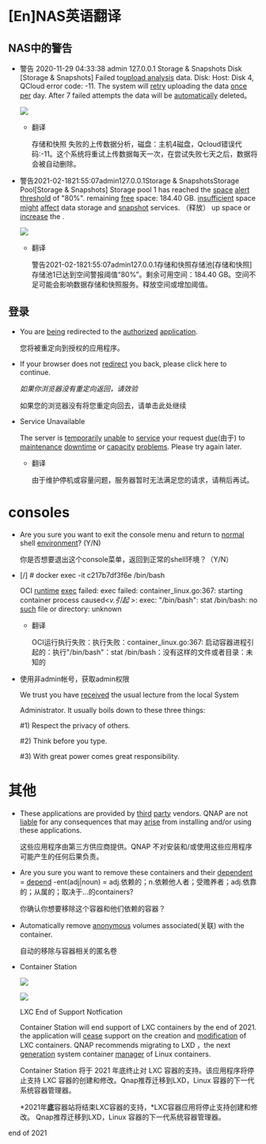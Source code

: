 # \[En]NAS英语翻译

## NAS中的警告

-   警告	2020-11-29	04:33:38	admin 127.0.0.1 Storage & Snapshots	Disk	\[Storage & Snapshots] Failed to[upload ](upload_fAAacMUSd8tkDK6XKk174c.md "upload ") [analysis](analysis_vGtZsrm2nuoThbM166zHvs.md "analysis") data. Disk: Host: Disk 4, QCloud error code: -11. The system will [retry](retry_4UkZV7KHjnpBB13Pz8Mxod.md "retry") uploading the data [once](once_2SC7Mk38s2dFoh5zCbSPjT.md "once") [per](per_pQaMeau5RnpFuyTVrvQgAe.md "per") day. After 7 failed attempts the data will be [automatically](automatically_ejK5nqQjr8y1hEFg1c3Ejo.md "automatically") deleted。

    ![](../image/image_WvtB7ZOTo8.png)
    -   翻译

        存储和快照 失败的上传数据分析，磁盘：主机4磁盘，Qcloud错误代码:-11。这个系统将重试上传数据每天一次，在尝试失败七天之后，数据将会被自动删除。
-   警告2021-02-1821:55:07admin127.0.0.1Storage & SnapshotsStorage Pool\[Storage & Snapshots] Storage pool 1 has reached the [space](space_kzCekXJZ7jfaevcZfrywNR.md "space") [alert](alert_bP7GHRGqM8ZzNyDXLx1pr4.md "alert") [threshold](threshold_gLJARatguRG8YVrvDh7Mr2.md "threshold") of "80%". remaining [free](free_nTEXuvz5ueunBX2pbt1e42.md "free") space: 184.40 GB. [insufficient](insufficient_2hHgYGB2q6KGoDjojMcAuB.md "insufficient") space [might](might_38tLeHHoAPRkfV7nwu4nVC.md "might") [affect](affect_tSi5zq2VFfFqQ48FbapLso.md "affect") data storage and [snapshot](snapshot_t6Q5FHakziMs1TH3jAmqAG.md "snapshot") services. （释放） up space or [increase](increase_2pf8KaVASeKp7D6kPXEnE3.md "increase") the .

    ![](../image/image_4XGIZkZkkS.png)
    -   翻译

        警告2021-02-1821:55:07admin127.0.0.1存储和快照存储池\[存储和快照]存储池1已达到空间警报阈值“80%”。剩余可用空间：184.40 GB。空间不足可能会影响数据存储和快照服务。释放空间或增加阈值。

## 登录

-   You are [being](being_duREEFbBvz4fERHda3915e.md "being") redirected  to the  [authorized](authorized_93YsMKDfV8jHfSgFZgw2Z1.md "authorized") [application](application_pKpkGHwZc7szQqZY1NeoKq.md "application").

    您将被重定向到授权的应用程序。
-   If your browser does not [redirect](redirect_kSMfzbQpBNa9dPq6MYo6Dd.md "redirect") you back, please click here to continue.

    *如果你浏览器没有重定向返回，请效验*

    如果您的浏览器没有将您重定向回去，请单击此处继续
-   Service Unavailable

    The server is [temporarily](temporarily_x42hWDh31zigDh44A5Grub.md "temporarily") [unable](unable_47wMVDcKAFPKqx2grUVTBz.md "unable") to [service](service_4hqSXK8RVc6JrJkEUpBj4G.md "service") your request [due](due_uDzKMGvuYcnNrVWBTWez2q.md "due")(由于) to [maintenance](maintenance_5LaeYdBwL2sHQQNFtPQ6eC.md "maintenance") [downtime](downtime_3w7Dmrxy2NEx6DhtHYTHaN.md "downtime") or [capacity](capacity_tx1g1BazP2GgRxpHhP5ALU.md "capacity") [problems](problems_3aWQuN6zbekqcKyzZdRqhD.md "problems"). Please try again later.
    -   翻译

        由于维护停机或容量问题，服务器暂时无法满足您的请求，请稍后再试。

# consoles &#x20;

-   Are you sure you want to exit the console menu and return to [normal](normal_f6Fbhg5V9nfhjMNtxUeCA7.md "normal") shell [environment](environment_7oNRXLy5c5tXWxkgL8hNiU.md "environment")? (Y/N)          &#x20;

    你是否想要退出这个console菜单，返回到正常的shell环境？（Y/N）
-   \[/] # docker exec -it c217b7df3f6e /bin/bash

    OCI [runtime](runtime_uWcW5RM1LP4RYPmxRFWSVL.md "runtime") [exec](exec_7CngAMrYcSYQu56SHJDHvD.md "exec") failed: exec failed: container\_linux.go:367: starting container process caused<*v.引起* >: exec: "/bin/bash": stat /bin/bash: no [such](such_5sJhu45yWRBweNGLhqkZpk.md "such") file or directory: unknown
    -   翻译

        OCI运行执行失败：执行失败：container\_linux.go:367: 启动容器进程引起的：执行"/bin/bash"：stat /bin/bash：没有这样的文件或者目录：未知的
-   使用非admin帐号，获取admin权限

    We trust you have [received](received_2XrwcpcJxghP7LBABXJ1LT.md "received") the usual lecture from the local System

    Administrator. It usually boils down to these three things:

    \#1) Respect the privacy of others.

    \#2) Think before you type.

    \#3) With great power comes great responsibility.

# 其他

-   These applications are provided by [third](third_sgav5ZaKSjS8KwKEAc3BeC.md "third") [party](party_di7zrrrpHtSYtmwpRMuizY.md "party") vendors. QNAP are not [liable](liable_hFsJpLKjNtT6JfTkWvkSGK.md "liable") for any consequences that may [arise](arise_cbVCkuPF4snzhawuCZddnP.md "arise") from installing and/or using these applications.

    这些应用程序由第三方供应商提供。QNAP 不对安装和/或使用这些应用程序可能产生的任何后果负责。
-   Are you sure you want to remove these containers and their [dependent](dependent_hR3Lto3aL9KWAtuh8a1gK5.md "dependent") = [depend](depend_oG5TPwDdCxiY9XDzJMzsgb.md "depend") -ent(adj|noun) = adj.依赖的；n.依赖他人者；受赡养者；adj.依靠的；从属的；取决于…的containers?

    你确认你想要移除这个容器和他们依赖的容器？
-   Automatically remove [anonymous](anonymous_nv6UoLQ2iUMK2UMGXkd3mu.md "anonymous") volumes  associated(关联) with the container.

    自动的移除与容器相关的匿名卷



-   Container Station&#x20;

    ![](../image/image_jrtpCGdVFK.png)

    ![](../image/image_W4WL49Wp_v.png)

    LXC End of Support Notfication

    Container Station will end support of LXC containers by the end of 2021. the application will [cease](cease_h14wVbrigsQcuqEb4ChZWb.md "cease")  support on the creation and [modification](modification_vcJ8rLqgZynHNQLpcnVZxT.md "modification") of LXC containers. QNAP recommends migrating to LXD ，the next [generation](generation_d5sCKbwRiCkfY134aU52w3.md "generation") system container [manager](manager_9rJBcopymT3AA9wUWGGyfD.md "manager") of Linux containers.

    Container Station 将于 2021 年底终止对 LXC 容器的支持。该应用程序将停止支持 LXC 容器的创建和修改。Qnap推荐迁移到LXD，Linux 容器的下一代系统容器管理器。

    *2021年**底**容器站将结束LXC容器的支持，*LXC容器应用将停止支持创建和修改。 Qnap推荐迁移到LXD，Linux 容器的下一代系统容器管理器。

end of 2021
